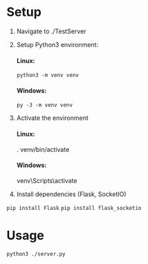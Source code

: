 # Setup 

1. Navigate to ./TestServer

2. Setup Python3 environment:

    #### Linux:
    `python3 -m venv venv`

    #### Windows:
    `py -3 -m venv venv`

3. Activate the environment

    #### Linux:
    . venv/bin/activate

    #### Windows:
    venv\Scripts\activate

4. Install dependencies (Flask, SocketIO)

`pip install Flask`
`pip install flask_socketio`

# Usage

`python3 ./server.py`
